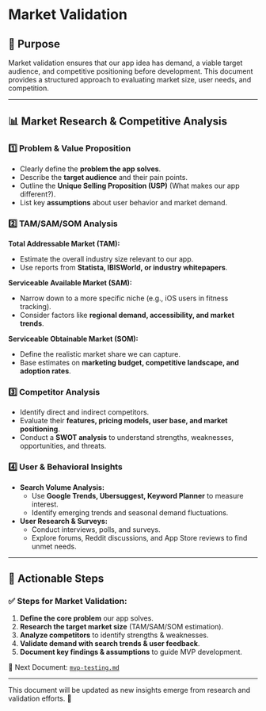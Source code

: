 # **Market Validation**

## **📌 Purpose**
Market validation ensures that our app idea has demand, a viable target audience, and competitive positioning before development. This document provides a structured approach to evaluating market size, user needs, and competition.

---

## **📊 Market Research & Competitive Analysis**
### **1️⃣ Problem & Value Proposition**
- Clearly define the **problem the app solves**.
- Describe the **target audience** and their pain points.
- Outline the **Unique Selling Proposition (USP)** (What makes our app different?).
- List key **assumptions** about user behavior and market demand.

### **2️⃣ TAM/SAM/SOM Analysis**
**Total Addressable Market (TAM):**
- Estimate the overall industry size relevant to our app.
- Use reports from **Statista, IBISWorld, or industry whitepapers**.

**Serviceable Available Market (SAM):**
- Narrow down to a more specific niche (e.g., iOS users in fitness tracking).
- Consider factors like **regional demand, accessibility, and market trends**.

**Serviceable Obtainable Market (SOM):**
- Define the realistic market share we can capture.
- Base estimates on **marketing budget, competitive landscape, and adoption rates**.

### **3️⃣ Competitor Analysis**
- Identify direct and indirect competitors.
- Evaluate their **features, pricing models, user base, and market positioning**.
- Conduct a **SWOT analysis** to understand strengths, weaknesses, opportunities, and threats.

### **4️⃣ User & Behavioral Insights**
- **Search Volume Analysis:**
  - Use **Google Trends, Ubersuggest, Keyword Planner** to measure interest.
  - Identify emerging trends and seasonal demand fluctuations.
- **User Research & Surveys:**
  - Conduct interviews, polls, and surveys.
  - Explore forums, Reddit discussions, and App Store reviews to find unmet needs.

---

## **📌 Actionable Steps**
### **✅ Steps for Market Validation:**
1. **Define the core problem** our app solves.
2. **Research the target market size** (TAM/SAM/SOM estimation).
3. **Analyze competitors** to identify strengths & weaknesses.
4. **Validate demand with search trends & user feedback**.
5. **Document key findings & assumptions** to guide MVP development.

📄 Next Document: [`mvp-testing.md`](mvp-testing.md)

---

This document will be updated as new insights emerge from research and validation efforts. 🚀
